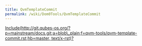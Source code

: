 ```yaml
---
title: QvmTemplateCommit
permalink: /wiki/Dom0Tools/QvmTemplateCommit
---
```


[Include(http://git.qubes-os.org/?p=mainstream/docs.git;a=blob\_plain;f=qvm-tools/qvm-template-commit.rst;hb=master, text/x-rst)?](/wiki/Dom0Tools/Include(http%3A/git.qubes-os.org?p=mainstream/docs.git;a=blob_plain;f=qvm-tools/qvm-template-commit.rst;hb=master,%20text/x-rst))
